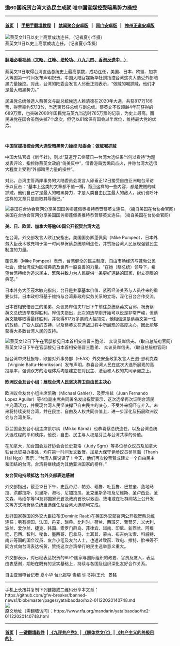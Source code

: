 ### 逾60国祝贺台湾大选民主成就  唯中国官媒控受暗黑势力操控
------------------------

#### [首页](https://github.com/gfw-breaker/banned-news1/blob/master/README.md) &nbsp;&nbsp;|&nbsp;&nbsp; [手把手翻墙教程](https://github.com/gfw-breaker/guides/wiki) &nbsp;&nbsp;|&nbsp;&nbsp; [禁闻聚合安卓版](https://github.com/gfw-breaker/bn-android) &nbsp;&nbsp;|&nbsp;&nbsp; [网门安卓版](https://github.com/oGate2/oGate) &nbsp;&nbsp;|&nbsp;&nbsp; [神州正道安卓版](https://github.com/SzzdOgate/update) 



<div id="headerimg">
 <img alt="蔡英文11日以史上高票成功连任。（记者夏小华摄）" src="https://www.rfa.org/mandarin/yataibaodao/hx2-01122020140748.html/PSX_20200112_140923.jpg/@@images/c3d764c2-15a0-4db0-b953-9cae49ff1677.jpeg" title="蔡英文11日以史上高票成功连任。（记者夏小华摄）"/>
 <div id="headerimgcontents">
  <div id="headerimgcaption">
   <span>
    蔡英文11日以史上高票成功连任。（记者夏小华摄）
   </span>
   <!-- zoomattribute -->
  </div>
  <!-- headerimgcaption -->
 </div>
 <!-- headerimagecontents -->
</div>

<hr/>


#### [翻墙必看视频（文昭、江峰、法轮功、八九六四、香港反送中...）](http://167.172.214.107/home.html)

<div id="storytext">
 <div>
  <div class="slot_header">
  </div>
 </div>
 <p>
  蔡英文11日取得台湾直选总统史上最高票数，成功连任，美国、日本、欧盟、加拿大等国第一时间发布声明祝贺。中国大陆官媒新华社则指控台湾这次大选受外部暗黑力量操控。对此，台湾的陆委会发言人邱垂正则表示，“做贼的喊抓贼，他们才是最大暗黑势力。”
  <br/>
  <br/>
  民进党总统候选人蔡英文与副总统候选人赖清德在2020年大选，共获817万186票，得票率约57.13%，当选第15任总统与副总统。蔡英文不仅超越4年前获得的689万票，也突破2008年国民党马英九当选时765万票的记录，为史上最高。而民进党在国会虽然失掉7个席次，但仍以61席保有国会过半席位，维持最大党的优势。
 </p>
 <p>
 </p>
 <p>
  <br/>
  <br/>
  <strong>
   中国官媒指控台湾大选受暗黑势力操控 陆委会：做贼喊抓贼
  </strong>
  <br/>
  <br/>
  中国大陆官媒《新华社》，则以“莫道浮云终蔽日—台湾大选结果当何以看待”为题发表评论，指控称蔡英文政府“倚美反中”，借香港局势煽风点火，并称台湾大选很大程度上受到“外部暗黑力量的操控”。
  <br/>
  <br/>
  对此，台湾主管两岸事务的大陆委员会发言人邱垂正12日接受自由亚洲电台采访予以反击：“基本上这类的文章都不值一搏，而且这样的一些内容，都是做贼的喊抓贼，他们自己才是最大的暗黑势力，才是人类自由民主最大的敌人，我们也呼吁这样的文章只是自取其辱而已。”
 </p>
 <p>
 </p>
 <p>
  <div class="image-inline captioned" style="width:977px;">
   <div style="width:977px;">
    <img alt="美国在台协会官网分享美国国务卿蓬佩奥推特恭贺蔡英文连任。（摘自美国在台协会官网）" src="https://www.rfa.org/mandarin/yataibaodao/hx2-01122020140748.html/4e09.png" title="美国在台协会官网分享美国国务卿蓬佩奥推特恭贺蔡英文连任。（摘自美国在台协会官网）"/>
   </div>
   <div class="image-caption">
    <span style="width:977px;">
     美国在台协会官网分享美国国务卿蓬佩奥推特恭贺蔡英文连任。（摘自美国在台协会官网）
    </span>
    <span class="copyright">
    </span>
   </div>
  </div>
  <br/>
  <strong>
   美、日、欧盟、加拿大等逾60国公开祝贺台湾大选
  </strong>
  <br/>
  <br/>
  在台湾，外交部发言人欧江安指出，美国国务卿蓬佩奥（Mike Pompeo）、日本外务大臣茂木敏充均于第一时间恭贺蔡总统顺利连任，并赞扬台湾人民展现强健民主制度的力量。
  <br/>
  <br/>
  蓬佩奥（Mike Pompeo）表示，台湾健全的民主制度、自由市场经济与蓬勃公民社会，使台湾成为区域典范及世界一股良善的力量。“在她（蔡总统）领导下，希望台湾持续为追求民主、繁荣并致力为人民提供一条更好道路的国家，树立亮眼的典范。”
  <br/>
  <br/>
  日本外务大臣茂木敏充指出，台日是共享基本价值、紧密经济关系与人员往来的重要伙伴。日本政府将基于维持与台湾非政府实务关系的立场，深化日台合作交流。
 </p>
 <p>
  日本首相安倍晋三的弟弟、众议员岸信夫12日下午前往总统蔡英文官邸，祝贺蔡英文总统选举取得胜利。岸信夫指出，此次的选举刚开始可以说是非常严峻，但蔡英文能够取得最终胜利，并获得817万多票的大幅领先，他相信这是蔡英文第一任的政绩，广受人民的支持，以及蔡英文在选战过程中所展现的高度决心，因此能够获得大多数台湾人民的支持。
 </p>
 <p>
 </p>
 <p>
  <div class="image-inline captioned" style="width:800px;">
   <div style="width:800px;">
    <img alt="蔡英文12日下午在官邸接见日本首相安倍晋三胞弟、 众议员岸信夫。（取自总统府官网）" src="https://www.rfa.org/mandarin/yataibaodao/hx2-01122020140748.html/PSX_20200112_140953.jpg" title="蔡英文12日下午在官邸接见日本首相安倍晋三胞弟、 众议员岸信夫。（取自总统府官网）"/>
   </div>
   <div class="image-caption">
    <span style="width:800px;">
     蔡英文12日下午在官邸接见日本首相安倍晋三胞弟、 众议员岸信夫。（取自总统府官网）
    </span>
    <span class="copyright">
    </span>
   </div>
  </div>
  <br/>
  据台湾中央社报导，欧盟对外事务部（EEAS）外交安全政策发言人巴图-恩利克森（Virginie Battu-Henriksson）发布声明，恭喜台湾人民在这次大选所展现的高投票率，强调双方的治理体系均是建立在对民主、法治和人权的共同承诺之上。
  <br/>
  <br/>
  <strong>
   欧洲议会友台小组：展现台湾人民坚决捍卫自由民主决心
  </strong>
  <br/>
  <br/>
  欧洲议会友台小组主席凯勒（Michael Gahler）、及罗培兹（Juan Fernando Lopez Aguilar）等4位副主席共同署名发出祝贺表示，这次选举再次证明台湾民主充满活力，并展现台湾人民坚决捍卫自由民主的决心，不受外来恫吓与介入。未来将持续支持台湾，并在民主、自由及人权共同价值上，进一步深化及拓展欧洲议会与台湾关系。
  <br/>
  <br/>
  芬兰国会友台小组主席凯尔纳（Mikko Kärnä）也恭喜蔡总统连任，以及台湾总统大选过程的平和秩序。他说，自由、民主与人权是芬兰与台湾共享的价值。
  <br/>
  <br/>
  在加拿大，加台国会友好协会会长史葛洛（Judy Sgro）等多位参众议员及加拿大驻台北贸易办事处，均在第一时间发文致贺。加拿大保守党参议员吴蓝海（Thanh Hai Ngo）表示：“台湾人民说话了！今天，他们再次投票赞成建立一个自由民主和团结的台湾。台湾将继续成为其他亚洲国家的榜样。”
  <br/>
  <br/>
  <strong>
   友台贺电持续抵达 台外交部表达感谢
  </strong>
  <br/>
  <br/>
  外交部指出，截至12日下午，史瓦帝尼、帕劳、瑙鲁、吐瓦鲁、巴拉奎、危地马拉、洪都拉斯、贝里斯、海地、尼加拉瓜、圣克里斯多福及尼维斯、圣卢西亚、圣文森、马绍尔等14友邦国家元首及政府首长以致函、致电或在社群网站上公开发文等方式祝贺蔡总统当选连任及台湾大选顺利完成。
  <br/>
  <br/>
  友好国家英国的外交大臣拉布(Dominic Raab)在英国外交部官网公开祝贺蔡总统连任；另有德国、法国、丹麦、瑞典、比利时、荷兰、西班牙、葡萄牙、义大利、波兰、爱尔兰、捷克、韩国、索罗门群岛、菲律宾、越南、印尼、新西兰、阿根廷、巴西、智利、秘鲁、墨西哥、巴拿马、土耳其、蒙古、布吉纳法索、科威特、南非等国的国会议员、友台小组及友台人士，也透过致函、致电、推特、脸书等不同方式向台湾表达祝贺，赞扬这次台湾举行的民主选举意义重大。
  <br/>
  <br/>
  外交部表示，对已经表达祝贺的60个国家与国际组织的政要、官员及友人，表达由衷感谢，期盼在既有的坚实基础上，持续与各国及组织深化友好合作关系。
  <br/>
  <br/>
  自由亚洲电台记者 夏小华 台北报导 责编 许书婷/王允   景铭
 </p>
</div>

<hr/>
手机上长按并复制下列链接或二维码分享本文章：<br/>
https://github.com/gfw-breaker/banned-news1/blob/master/pages/yataibaodao/hx2-01122020140748.md <br/>
<a href='https://github.com/gfw-breaker/banned-news1/blob/master/pages/yataibaodao/hx2-01122020140748.md'><img src='https://github.com/gfw-breaker/banned-news1/blob/master/pages/yataibaodao/hx2-01122020140748.md.png'/></a> <br/>
原文地址（需翻墙访问）：https://www.rfa.org/mandarin/yataibaodao/hx2-01122020140748.html


------------------------
#### [首页](https://github.com/gfw-breaker/banned-news1/blob/master/README.md) &nbsp;|&nbsp; [一键翻墙软件](https://github.com/gfw-breaker/nogfw/blob/master/README.md) &nbsp;| [《九评共产党》](https://github.com/gfw-breaker/9ping.md/blob/master/README.md#九评之一评共产党是什么) | [《解体党文化》](https://github.com/gfw-breaker/jtdwh.md/blob/master/README.md) | [《共产主义的终极目的》](https://github.com/gfw-breaker/gczydzjmd.md/blob/master/README.md)


<img src='http://gfw-breaker.win/banned-news/pages/yataibaodao/hx2-01122020140748.md' width='0px' height='0px'/>